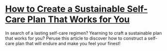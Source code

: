 
# [How to Create a Sustainable Self-Care Plan That Works for You](https://www.mindhaste.com/t/self-care/how-to-create-a-sustainable-self-care-plan-that-works-for-you-274)

In search of a lasting self-care regimen? Yearning to craft a sustainable plan that works for you? Peruse this article to discover how to construct a self-care plan that will endure and make you feel your finest!
    